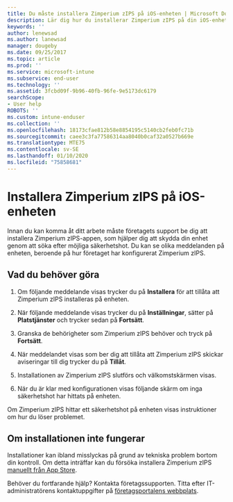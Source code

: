 ```yaml
---
title: Du måste installera Zimperium zIPS på iOS-enheten | Microsoft Docs
description: Lär dig hur du installerar Zimperium zIPS på din iOS-enhet.
keywords: ''
author: lenewsad
ms.author: lanewsad
manager: dougeby
ms.date: 09/25/2017
ms.topic: article
ms.prod: ''
ms.service: microsoft-intune
ms.subservice: end-user
ms.technology: ''
ms.assetid: 3fcbd09f-9b96-40fb-96fe-9e5173dc6179
searchScope:
- User help
ROBOTS: ''
ms.custom: intune-enduser
ms.collection: ''
ms.openlocfilehash: 18173cfae812b58e8854195c5140cb2feb0fc71b
ms.sourcegitcommit: caee3c3fa77586314aa8040b0caf32a0527b669e
ms.translationtype: MTE75
ms.contentlocale: sv-SE
ms.lasthandoff: 01/10/2020
ms.locfileid: "75858681"
---
```

# <a name="install-zimperium-zips-on-your-ios-device"></a>Installera Zimperium zIPS på iOS-enheten

Innan du kan komma åt ditt arbete måste företagets support be dig att installera Zimperium zIPS-appen, som hjälper dig att skydda din enhet genom att söka efter möjliga säkerhetshot. Du kan se olika meddelanden på enheten, beroende på hur företaget har konfigurerat Zimperium zIPS.

## <a name="what-you-need-to-do"></a>Vad du behöver göra 

1. Om följande meddelande visas trycker du på **Installera** för att tillåta att Zimperium zIPS installeras på enheten.

2. När följande meddelande visas trycker du på **Inställningar**, sätter på **Platstjänster** och trycker sedan på **Fortsätt**.

3. Granska de behörigheter som Zimperium zIPS behöver och tryck på **Fortsätt**.

4. När meddelandet visas som ber dig att tillåta att Zimperium zIPS skickar aviseringar till dig trycker du på **Tillåt**.

5. Installationen av Zimperium zIPS slutförs och välkomstskärmen visas.

6. När du är klar med konfigurationen visas följande skärm om inga säkerhetshot har hittats på enheten.

Om Zimperium zIPS hittar ett säkerhetshot på enheten visas instruktioner om hur du löser problemet.

## <a name="if-the-installation-doesnt-work"></a>Om installationen inte fungerar

Installationer kan ibland misslyckas på grund av tekniska problem bortom din kontroll. Om detta inträffar kan du försöka installera Zimperium zIPS [manuellt från App Store](https://itunes.apple.com/app/zimperium-zips/id1030924459).

Behöver du fortfarande hjälp? Kontakta företagssupporten. Titta efter IT-administratörens kontaktuppgifter på [företagsportalens webbplats](https://go.microsoft.com/fwlink/?linkid=2010980).
